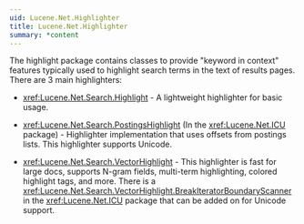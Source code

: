 ```yaml
---
uid: Lucene.Net.Highlighter
title: Lucene.Net.Highlighter
summary: *content
---
```


<!--
 Licensed to the Apache Software Foundation (ASF) under one or more
 contributor license agreements.  See the NOTICE file distributed with
 this work for additional information regarding copyright ownership.
 The ASF licenses this file to You under the Apache License, Version 2.0
 (the "License"); you may not use this file except in compliance with
 the License.  You may obtain a copy of the License at

     http://www.apache.org/licenses/LICENSE-2.0

 Unless required by applicable law or agreed to in writing, software
 distributed under the License is distributed on an "AS IS" BASIS,
 WITHOUT WARRANTIES OR CONDITIONS OF ANY KIND, either express or implied.
 See the License for the specific language governing permissions and
 limitations under the License.
-->

The highlight package contains classes to provide "keyword in context" features typically used to highlight search terms in the text of results pages. There are 3 main highlighters:

* <xref:Lucene.Net.Search.Highlight> - A lightweight highlighter for basic usage.

* <xref:Lucene.Net.Search.PostingsHighlight> (In the <xref:Lucene.Net.ICU> package) - Highlighter implementation that uses offsets from postings lists. This highlighter supports Unicode.

* <xref:Lucene.Net.Search.VectorHighlight> - This highlighter is fast for large docs, supports N-gram fields, multi-term highlighting, colored highlight tags, and more. There is a <xref:Lucene.Net.Search.VectorHighlight.BreakIteratorBoundaryScanner> in the <xref:Lucene.Net.ICU> package that can be added on for Unicode support.